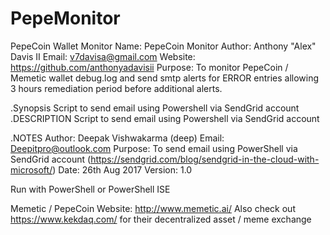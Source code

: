 # PepeMonitor
PepeCoin Wallet Monitor
Name: PepeCoin Monitor
Author:  Anthony "Alex" Davis II
Email:   v7davisa@gmail.com
Website: https://github.com/anthonyadavisii
Purpose: To monitor PepeCoin / Memetic wallet debug.log and send smtp alerts for ERROR entries allowing 3 hours remediation period before additional alerts.


.Synopsis
   Script to send email using Powershell via SendGrid account    
.DESCRIPTION
   Script to send email using Powershell via SendGrid account 
 
.NOTES
    Author:  Deepak Vishwakarma (deep)
    Email:   Deepitpro@outlook.com
    Purpose: To send email using PowerShell via SendGrid account (https://sendgrid.com/blog/sendgrid-in-the-cloud-with-microsoft/)
    Date: 26th Aug 2017
    Version: 1.0
    

Run with PowerShell or PowerShell ISE

Memetic / PepeCoin Website: http://www.memetic.ai/
Also check out https://www.kekdaq.com/ for their decentralized asset / meme exchange
